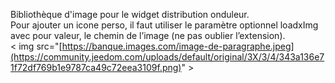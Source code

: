 Bibliothèque d'image pour le widget distribution onduleur.<br>
Pour ajouter un icone perso, il faut utiliser le paramètre optionnel loadxImg avec pour valeur, le chemin de l’image (ne pas oublier l’extension).<br>
< img src="[https://banque.images.com/image-de-paragraphe.jpeg](https://community.jeedom.com/uploads/default/original/3X/3/4/343a136e71f72df769b1e9787ca49c72eea3109f.png)" >
